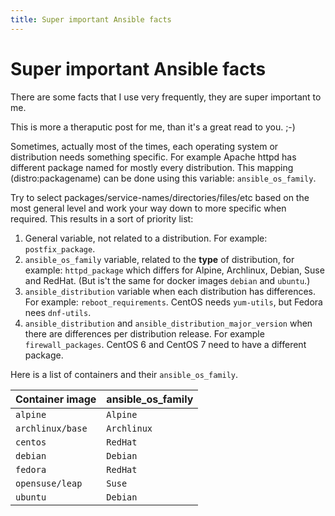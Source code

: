 ```yaml
---
title: Super important Ansible facts
---
```


# Super important Ansible facts

There are some facts that I use very frequently, they are super important to me.

This is more a theraputic post for me, than it's a great read to you. ;-)

Sometimes, actually most of the times, each operating system or distribution needs something specific. For example Apache httpd has different package named for mostly every distribution. This mapping (distro:packagename) can be done using this variable: `ansible_os_family`.

Try to select packages/service-names/directories/files/etc based on the most general level and work your way down to more specific when required. This results in a sort of priority list:

1. General variable, not related to a distribution. For example: `postfix_package`.
2. `ansible_os_family` variable, related to the **type** of distribution, for example: `httpd_package` which differs for Alpine, Archlinux, Debian, Suse and RedHat. (But is't the same for docker images `debian` and `ubuntu`.)
3. `ansible_distribution` variable when each distribution has differences. For example: `reboot_requirements`. CentOS needs `yum-utils`, but Fedora nees `dnf-utils`.
4. `ansible_distribution` and `ansible_distribution_major_version` when there are differences per distribution release. For example `firewall_packages`. CentOS 6 and CentOS 7 need to have a different package.

Here is a list of containers and their `ansible_os_family`.

|Container image |ansible_os_family|
|----------------|-----------------|
|`alpine`        |`Alpine`         |
|`archlinux/base`|`Archlinux`      |
|`centos`        |`RedHat`         |
|`debian`        |`Debian`         |
|`fedora`        |`RedHat`         |
|`opensuse/leap` |`Suse`           |
|`ubuntu`        |`Debian`         |
